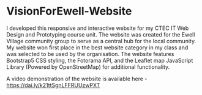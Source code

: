 # VisionForEwell-Website
I developed this responsive and interactive website for my CTEC IT Web Design and Prototyping course unit. The website was created for the Ewell Village community group to serve as a central hub for the local community. My website won first place in the best website category in my class and was selected to be used by the organisation. The website features Bootstrap5 CSS styling, the Fotorama API, and the Leaflet map JavaScript Library (Powered by OpenStreetMap) for additional functionality.

A video demonstration of the website is available here - https://dai.ly/k21ttSgnLFFRUUzwPXT
